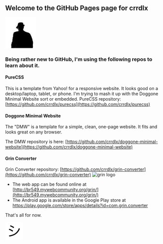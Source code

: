 ## Welcome to the GitHub Pages page for crrdlx
![crrdlx](https://raw.githubusercontent.com/crrdlx/crrdlx.github.io/master/images/crrdlx.jpg)

### Being rather new to GitHub, I'm using the following repos to learn about it.

#### PureCSS
This is a template from Yahoo! for a responsive website. It looks good on a desktop/laptop, tablet, or phone. I'm trying to mash it up with the Doggone Minimal Website sort or embedded.
PureCSS repository: [https://github.com/crrdlx/purecss](https://github.com/crrdlx/purecss)

#### Doggone Minimal Website

The "DMW" is a template for a simple, clean, one-page website. It fits and looks great on any browser.

The DMW repository is here: [https://github.com/crrdlx/doggone-minimal-website](https://github.com/crrdlx/doggone-minimal-website)

#### Grin Converter

Grin Converter repository: [https://github.com/crrdlx/grin-converter](https://github.com/crrdlx/grin-converter)
![grin logo]()
* The web app can be found online at [http://br549.mywebcommunity.org/grin/](http://br549.mywebcommunity.org/grin/)
* The Android app is available in the Google Play store at <a href="https://play.google.com/store/apps/details?id=com.grin.converter">https://play.google.com/store/apps/details?id=com.grin.converter</a>

That's all for now.

![shi image](https://raw.githubusercontent.com/crrdlx/crrdlx.github.io/master/images/shi.png)
